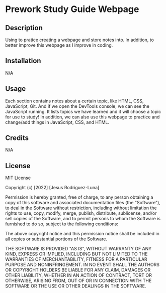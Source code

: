# Prework Study Guide Webpage

## Description
Using to pratice creating a webpage and store notes into. In addition, to better improve this webpage as I improve in coding.
## Installation

N/A

## Usage

Each section contains notes about a certain topic, like HTML, CSS, JavaScript, Git. And if we open the DevTools console, we can see the JavaScript running. It lists topics we have learned and it will choose a topic for use to study! In addition, we can also use this webpage to practice and change/add things in JavaScript, CSS, and HTML.

## Credits

N/A

## License

MIT License

Copyright (c) [2022] [Jesus Rodriguez-Luna]

Permission is hereby granted, free of charge, to any person obtaining a copy
of this software and associated documentation files (the "Software"), to deal
in the Software without restriction, including without limitation the rights
to use, copy, modify, merge, publish, distribute, sublicense, and/or sell
copies of the Software, and to permit persons to whom the Software is
furnished to do so, subject to the following conditions:

The above copyright notice and this permission notice shall be included in all
copies or substantial portions of the Software.

THE SOFTWARE IS PROVIDED "AS IS", WITHOUT WARRANTY OF ANY KIND, EXPRESS OR
IMPLIED, INCLUDING BUT NOT LIMITED TO THE WARRANTIES OF MERCHANTABILITY,
FITNESS FOR A PARTICULAR PURPOSE AND NONINFRINGEMENT. IN NO EVENT SHALL THE
AUTHORS OR COPYRIGHT HOLDERS BE LIABLE FOR ANY CLAIM, DAMAGES OR OTHER
LIABILITY, WHETHER IN AN ACTION OF CONTRACT, TORT OR OTHERWISE, ARISING FROM,
OUT OF OR IN CONNECTION WITH THE SOFTWARE OR THE USE OR OTHER DEALINGS IN THE
SOFTWARE.
